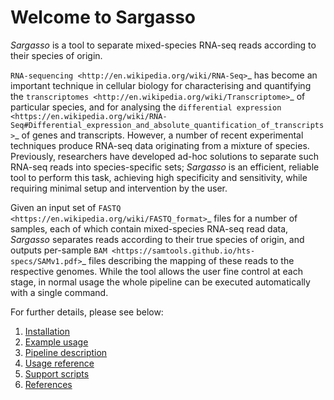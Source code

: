 Welcome to Sargasso
===================

*Sargasso* is a tool to separate mixed-species RNA-seq reads according to their species of origin.

`RNA-sequencing <http://en.wikipedia.org/wiki/RNA-Seq>`_ has become an important technique in cellular biology for characterising and quantifying the `transcriptomes <http://en.wikipedia.org/wiki/Transcriptome>`_ of particular species, and for analysing the `differential expression <https://en.wikipedia.org/wiki/RNA-Seq#Differential_expression_and_absolute_quantification_of_transcripts>`_ of genes and transcripts. However, a number of recent experimental techniques produce RNA-seq data originating from a mixture of species. Previously, researchers have developed ad-hoc solutions to separate such RNA-seq reads into species-specific sets; *Sargasso* is an efficient, reliable tool to perform this task, achieving high specificity and sensitivity, while requiring minimal setup and intervention by the user.

Given an input set of `FASTQ <https://en.wikipedia.org/wiki/FASTQ_format>`_ files for a number of samples, each of which contain mixed-species RNA-seq read data, *Sargasso* separates reads according to their true species of origin, and outputs per-sample `BAM <https://samtools.github.io/hts-specs/SAMv1.pdf>`_ files describing the mapping of these reads to the respective genomes. While the tool allows the user fine control at each stage, in normal usage the whole pipeline can be executed automatically with a single command.

For further details, please see below:

1. [Installation](installation.md)
2. [Example usage](example_usage.md)
3. [Pipeline description](pipeline.md)
4. [Usage reference](usage_reference.md)
5. [Support scripts](support_scripts.md)
6. [References](references/md)
